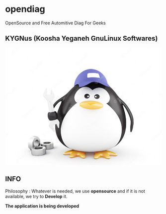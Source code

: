 # opendiag

OpenSource and Free Automitive Diag For Geeks

## KYGNus (Koosha Yeganeh GnuLinux Softwares)

![KYGnus](./static/tux_repair.jpg)

## INFO

Philosophy : Whatever is needed, we use **opensource** and if it is not available, we try to **Develop** it.


**The application is being developed**







